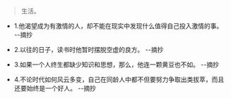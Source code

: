 >生活。

- 1.他渴望成为有激情的人，却不能在现实中发现什么值得自己投入激情的事。 --摘抄

- 2.以往的日子，读书时他暂时摆脱空虚的良方。 --摘抄

- 3.如果一个人终生都缺少知识和思想，那么，他连一颗黄豆也不如。 --摘抄

- 4.不论时代如何风云多变，自己在同龄人中都不但要努力争取出类拔萃，而且还要始终是一个好人。 --摘抄
